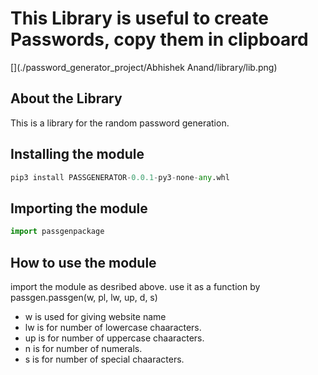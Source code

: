 # This Library is useful to create Passwords, copy them in clipboard

[](./password_generator_project/Abhishek Anand/library/lib.png)

## About the Library

This is a library for the random password generation.


## Installing the module

```python
pip3 install PASSGENERATOR-0.0.1-py3-none-any.whl
```

## Importing the module
```python
import passgenpackage
```
## How to use the module

import the module as desribed above.
use it as a function by passgen.passgen(w, pl, lw, up, d, s)

- w is used for giving website name
- lw is for number of lowercase chaaracters.
- up is for number of uppercase chaaracters.
- n is for number of numerals.
- s is for number of special chaaracters.
